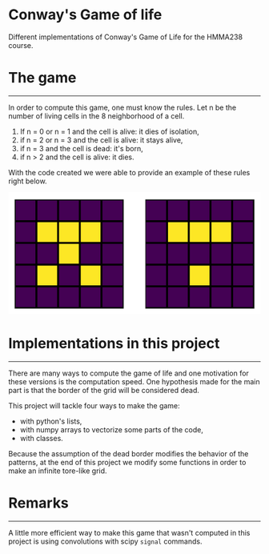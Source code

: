 # Conway's Game of life


Different implementations of Conway's Game of Life for the HMMA238 course.

# The game
------------------------
In order to compute this game, one must know the rules. Let n be the number of living cells in the 8 neighborhood of a cell.

1. If n = 0 or n = 1 and the cell is alive: it dies of isolation,
2. if n = 2 or n = 3 and the cell is alive: it stays alive,
3. if n = 3 and the cell is dead: it's born,
4. if n > 2 and the cell is alive: it dies.

With the code created we were able to provide an example of these rules right below.

![Visualization of the rules.](https://github.com/tanglef/Game_Of_Life/blob/master/pictures/before-after.png)


# Implementations in this project
-------------------------
There are many ways to compute the game of life and one motivation for these versions is the computation speed. One hypothesis made for the main part is that the border of the grid will be considered dead.

This project will tackle four ways to make the game:

* with python's lists,
* with numpy arrays to vectorize some parts of the code,
* with classes.

Because the assumption of the dead border modifies the behavior of the patterns, at the end of this project we modify some functions in order to make an infinite tore-like grid.

# Remarks
------------------------
A little more efficient way to make this game that wasn't computed in this project is using convolutions with scipy `signal` commands.

